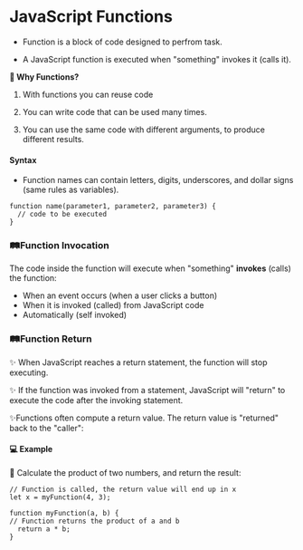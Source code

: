 # JavaScript Functions

- Function is a block of code designed to perfrom task.

- A JavaScript function is executed when "something" invokes it (calls it).

**🚀 Why Functions?**
1. With functions you can reuse code

2. You can write code that can be used many times.

3. You can use the same code with different arguments, to produce different results.

#### Syntax
- Function names can contain letters, digits, underscores, and dollar signs (same rules as variables).

```
function name(parameter1, parameter2, parameter3) {
  // code to be executed
}
```

### 🛤️Function Invocation
The code inside the function will execute when "something" **invokes** (calls) the function:

- When an event occurs (when a user clicks a button)
- When it is invoked (called) from JavaScript code
- Automatically (self invoked)

### 🛤️Function Return 
✨ When JavaScript reaches a return statement, the function will stop executing.

✨ If the function was invoked from a statement, JavaScript will "return" to execute the code after the invoking statement.

✨Functions often compute a return value. The return value is "returned" back to the "caller":

#### 💻 Example
🧮 Calculate the product of two numbers, and return the result:


```
// Function is called, the return value will end up in x
let x = myFunction(4, 3);

function myFunction(a, b) {
// Function returns the product of a and b
  return a * b;
}
```